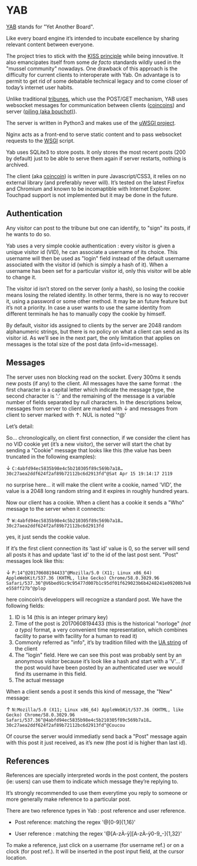 # YAB

[YAB](https://gitlab.com/Marotte/Yab) stands for "Yet Another Board".

Like every board engine it’s intended to incubate excellence by sharing relevant content between everyone.

The project tries to stick with the [KISS principle](https://en.wikipedia.org/wiki/KISS_principle) while being innovative. It also emancipates itself from some _de facto_ standards wildly used in the "mussel community" nowadays. One drawback of this approach is the difficulty for current clients to interoperate with Yab. On advantage is to permit to get rid of some debatable technical legacy and to come closer of today’s internet user habits. 

Unlike traditional [tribunes](../ontology/tribune.md), which use the POST/GET mechanism, YAB uses websocket messages for communication between clients ([coincoins](../ontology/coincoin.md)) and server ([piling (aka bouchot)](../ontology/bouchot.md)).

The server is written in Python3 and makes use of the [uWSGI project](https://uwsgi-docs.readthedocs.io/en/latest/).

Nginx acts as a front-end to serve static content and to pass websocket requests to the [WSGI](https://en.wikipedia.org/wiki/Web_Server_Gateway_Interface) script.

Yab uses SQLite3 to store posts. It only stores the most recent posts (200 by default) just to be able to serve them again if server restarts, nothing is archived. 

The client (aka [coincoin](../ontology/coincoin.md)) is written in pure Javascript/CSS3, it relies on no external library (and preferably never will). It’s tested on the latest Firefox and Chromium and known to be incomaptible with Internet Explorer. Touchpad support is not implemented but it may be done in the future.

## Authentication 

Any visitor can post to the tribune but one can identify, to "sign" its posts, if he wants to do so.

Yab uses a very simple cookie authentication : every visitor is given a unique visitor id (VID), he can associate a username of its choice. This username will then be used as "login" field instead of the default username associated with the visitor id (which is simply a hash of it). When a username has been set for a particular visitor id, only this visitor will be able to change it.

The visitor id isn’t stored on the server (only a hash), so losing the cookie means losing the related identity. In other terms, there is no way to recover it, using a password or some other method. It may be an future feature but it’s not a priority. In case a user wants to use the same identity from different terminals he has to manually copy the cookie by himself.

By default, visitor ids assigned to clients by the server are 2048 random alphanumeric strings, but there is no policy on what a client can send as its visitor id. As we’ll see in the next part, the only limitation that applies on messages is the total size of the post data (info+id+message).

## Messages

The server uses non blocking read on the socket. Every 300ms it sends new posts (if any) to the client. All messages have the same format : the first character is a capital letter which indicate the message type, the second character is ':' and the remaining of the message is a variable number of fields separated by null characters. In the descriptions below, messages from server to client are marked with ↓ and messages from client to server marked with ↑. NUL is noted '^@'

Let’s detail:

So… chronologically, on client first connection, if we consider the client has no VID cookie yet (it’s a new visitor), the server will start the chat by sending a "Cookie" message that looks like this (the value has been truncated in the following examples):

↓    `C:4abfd94ec5835b98e4c5b210305f89c569b7a18…30c27aea2ddf624f2af89b72112bc6d2913fd^@Sat Apr 15 19:14:17 2119`

no surprise here… it will make the client write a cookie, named 'VID', the value is a 2048 long random string and it expires in roughly hundred years.

Now our client has a cookie. When a client has a cookie it sends a "Who" message to the server when it connects:

↑    `W:4abfd94ec5835b98e4c5b210305f89c569b7a18…30c27aea2ddf624f2af89b72112bc6d2913fd`

yes, it just sends the cookie value.

If it’s the first client connection its 'last id' value is 0, so the server will send all posts it has and update 'last id' to the id of the last post sent. "Post" messages look like this:

↓    `P:14^@20170608194433^@Mozilla/5.0 (X11; Linux x86_64) AppleWebKit/537.36 (KHTML, like Gecko) Chrome/58.0.3029.96 Safari/537.36^@V6bed91c9c95477d007b1c95df01f629023b6b4248241e09200b7e8e558ff27b^@plop`

here coincoin’s developpers will recognize a standard post. We have the following fields:

 1. ID is 14 (this is an integer primary key)
 2. Time of the post is 20170608194433 (this is the historical "norloge" _(not a typo)_ format, a very convenient time representation, which combines facility to parse with facility for a human to read it)
 3. Commonly referred as "info", it’s by tradition filled with the [UA string](https://en.wikipedia.org/wiki/User_agent) of the client
 4. The "login" field. Here we can see this post was probably sent by an anonymous visitor because it’s look like a hash and start with a 'V'… If the post would have been posted by an authenticated user we would find its username in this field.
 5. The actual message
 
 When a client sends a post it sends this kind of message, the "New" message:
 
 ↑    `N:Mozilla/5.0 (X11; Linux x86_64) AppleWebKit/537.36 (KHTML, like Gecko) Chrome/58.0.3029.96 Safari/537.36^@4abfd94ec5835b98e4c5b210305f89c569b7a18…30c27aea2ddf624f2af89b72112bc6d2913fd^@Coucou`

Of course the server would immediatly send back a "Post" message again with this post it just received, as it’s new (the post id is higher than last id).

## References

References are specially interpreted words in the post content, the posters (ie: users) can use them to indicate which message they’re replying to.

It’s strongly recommended to use them everytime you reply to someone or more generally make reference to a particular post.

There are two reference types in Yab : post reference and user reference.

 - Post reference: matching the regex '@[0-9]{1,16}'

 - User reference : matching the regex '@[A-zÀ-ÿ][A-zÀ-ÿ0-9_-]{1,32}'

To make a reference, just click on a username (for username ref.) or on a clock (for post ref.). It will be inserted in the post input field, at the cursor location.


